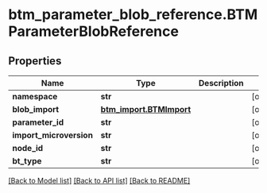 # btm_parameter_blob_reference.BTMParameterBlobReference

## Properties
Name | Type | Description | Notes
------------ | ------------- | ------------- | -------------
**namespace** | **str** |  | [optional] 
**blob_import** | [**btm_import.BTMImport**](BTMImport.md) |  | [optional] 
**parameter_id** | **str** |  | [optional] 
**import_microversion** | **str** |  | [optional] 
**node_id** | **str** |  | [optional] 
**bt_type** | **str** |  | [optional] 

[[Back to Model list]](../README.md#documentation-for-models) [[Back to API list]](../README.md#documentation-for-api-endpoints) [[Back to README]](../README.md)


